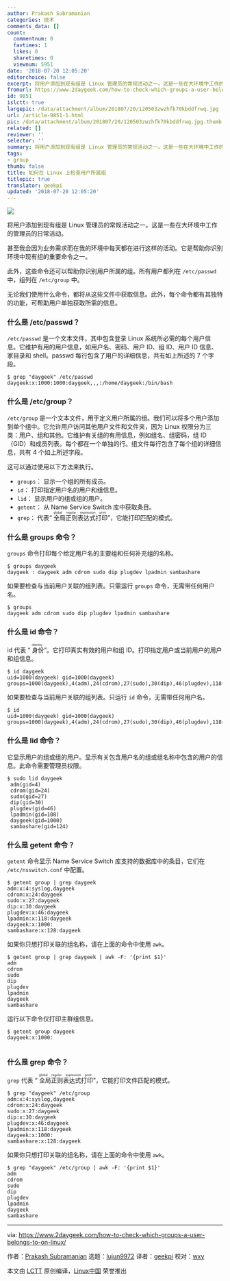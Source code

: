 ```yaml
---
author: Prakash Subramanian
categories: 技术
comments_data: []
count:
  commentnum: 0
  favtimes: 1
  likes: 0
  sharetimes: 0
  viewnum: 5951
date: '2018-07-20 12:05:20'
editorchoice: false
excerpt: 将用户添加到现有组是 Linux 管理员的常规活动之一。这是一些在大环境中工作的管理员的日常活动。
fromurl: https://www.2daygeek.com/how-to-check-which-groups-a-user-belongs-to-on-linux/
id: 9851
islctt: true
largepic: /data/attachment/album/201807/20/120503zwzhfk70kbddfrwq.jpg
url: /article-9851-1.html
pic: /data/attachment/album/201807/20/120503zwzhfk70kbddfrwq.jpg.thumb.jpg
related: []
reviewer: ''
selector: ''
summary: 将用户添加到现有组是 Linux 管理员的常规活动之一。这是一些在大环境中工作的管理员的日常活动。
tags:
- group
thumb: false
title: 如何在 Linux 上检查用户所属组
titlepic: true
translator: geekpi
updated: '2018-07-20 12:05:20'
---
```


![](/data/attachment/album/201807/20/120503zwzhfk70kbddfrwq.jpg)


将用户添加到现有组是 Linux 管理员的常规活动之一。这是一些在大环境中工作的管理员的日常活动。


甚至我会因为业务需求而在我的环境中每天都在进行这样的活动。它是帮助你识别环境中现有组的重要命令之一。


此外，这些命令还可以帮助你识别用户所属的组。所有用户都列在 `/etc/passwd` 中，组列在 `/etc/group` 中。


无论我们使用什么命令，都将从这些文件中获取信息。此外，每个命令都有其独特的功能，可帮助用户单独获取所需的信息。


### 什么是 /etc/passwd？


`/etc/passwd` 是一个文本文件，其中包含登录 Linux 系统所必需的每个用户信息。它维护有用的用户信息，如用户名、密码、用户 ID、组 ID、用户 ID 信息、家目录和 shell。passwd 每行包含了用户的详细信息，共有如上所述的 7 个字段。



```
$ grep "daygeek" /etc/passwd
daygeek:x:1000:1000:daygeek,,,:/home/daygeek:/bin/bash

```

### 什么是 /etc/group？


`/etc/group` 是一个文本文件，用于定义用户所属的组。我们可以将多个用户添加到单个组中。它允许用户访问其他用户文件和文件夹，因为 Linux 权限分为三类：用户、组和其他。它维护有关组的有用信息，例如组名、组密码，组 ID（GID）和成员列表。每个都在一个单独的行。组文件每行包含了每个组的详细信息，共有 4 个如上所述字段。


这可以通过使用以下方法来执行。


* `groups`： 显示一个组的所有成员。
* `id`： 打印指定用户名的用户和组信息。
* `lid`： 显示用户的组或组的用户。
* `getent`： 从 Name Service Switch 库中获取条目。
* `grep`： 代表“<ruby> 全局正则表达式打印 <rt>  global regular expression print </rt></ruby>”，它能打印匹配的模式。


### 什么是 groups 命令？


`groups` 命令打印每个给定用户名的主要组和任何补充组的名称。



```
$ groups daygeek
daygeek : daygeek adm cdrom sudo dip plugdev lpadmin sambashare

```

如果要检查与当前用户关联的组列表。只需运行 `groups` 命令，无需带任何用户名。



```
$ groups
daygeek adm cdrom sudo dip plugdev lpadmin sambashare

```

### 什么是 id 命令？


id 代表 “<ruby> 身份 <rt>  identity </rt></ruby>”。它打印真实有效的用户和组 ID。打印指定用户或当前用户的用户和组信息。



```
$ id daygeek
uid=1000(daygeek) gid=1000(daygeek) groups=1000(daygeek),4(adm),24(cdrom),27(sudo),30(dip),46(plugdev),118(lpadmin),128(sambashare)

```

如果要检查与当前用户关联的组列表。只运行 `id` 命令，无需带任何用户名。



```
$ id
uid=1000(daygeek) gid=1000(daygeek) groups=1000(daygeek),4(adm),24(cdrom),27(sudo),30(dip),46(plugdev),118(lpadmin),128(sambashare)

```

### 什么是 lid 命令？


它显示用户的组或组的用户。显示有关包含用户名的组或组名称中包含的用户的信息。此命令需要管理员权限。



```
$ sudo lid daygeek
 adm(gid=4)
 cdrom(gid=24)
 sudo(gid=27)
 dip(gid=30)
 plugdev(gid=46)
 lpadmin(gid=108)
 daygeek(gid=1000)
 sambashare(gid=124)

```

### 什么是 getent 命令？


`getent` 命令显示 Name Service Switch 库支持的数据库中的条目，它们在 `/etc/nsswitch.conf` 中配置。



```
$ getent group | grep daygeek
adm:x:4:syslog,daygeek
cdrom:x:24:daygeek
sudo:x:27:daygeek
dip:x:30:daygeek
plugdev:x:46:daygeek
lpadmin:x:118:daygeek
daygeek:x:1000:
sambashare:x:128:daygeek

```

如果你只想打印关联的组名称，请在上面的命令中使用 `awk`。



```
$ getent group | grep daygeek | awk -F: '{print $1}'
adm
cdrom
sudo
dip
plugdev
lpadmin
daygeek
sambashare

```

运行以下命令仅打印主群组信息。



```
$ getent group daygeek
daygeek:x:1000:


```

### 什么是 grep 命令？


`grep` 代表 “<ruby> 全局正则表达式打印 <rt>  global regular expression print </rt></ruby>”，它能打印文件匹配的模式。



```
$ grep "daygeek" /etc/group
adm:x:4:syslog,daygeek
cdrom:x:24:daygeek
sudo:x:27:daygeek
dip:x:30:daygeek
plugdev:x:46:daygeek
lpadmin:x:118:daygeek
daygeek:x:1000:
sambashare:x:128:daygeek

```

如果你只想打印关联的组名称，请在上面的命令中使用 `awk`。



```
$ grep "daygeek" /etc/group | awk -F: '{print $1}'
adm
cdrom
sudo
dip
plugdev
lpadmin
daygeek
sambashare

```



---


via: <https://www.2daygeek.com/how-to-check-which-groups-a-user-belongs-to-on-linux/>


作者：[Prakash Subramanian](https://www.2daygeek.com/author/prakash/) 选题：[lujun9972](https://github.com/lujun9972) 译者：[geekpi](https://github.com/geekpi) 校对：[wxy](https://github.com/wxy)


本文由 [LCTT](https://github.com/LCTT/TranslateProject) 原创编译，[Linux中国](https://linux.cn/) 荣誉推出